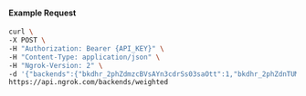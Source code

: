 <!-- Code generated for API Clients. DO NOT EDIT. -->

#### Example Request

```bash
curl \
-X POST \
-H "Authorization: Bearer {API_KEY}" \
-H "Content-Type: application/json" \
-H "Ngrok-Version: 2" \
-d '{"backends":{"bkdhr_2phZdmzcBVsAYn3cdrSs03saOtt":1,"bkdhr_2phZdnTUMlNj6CDqXgkTlWEcz1f":0},"description":"acme weighted","metadata":"{\"environment\": \"staging\"}"}' \
https://api.ngrok.com/backends/weighted
```
